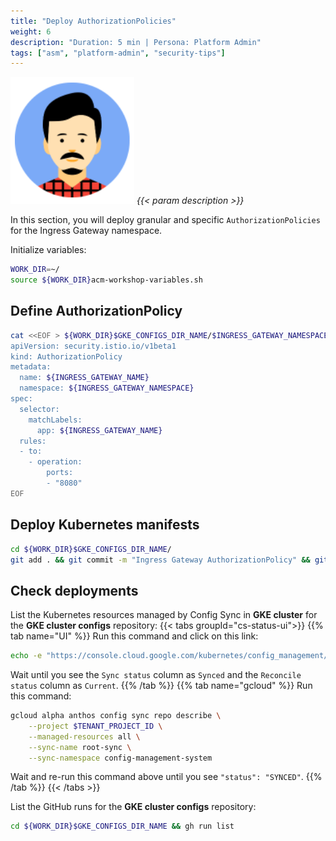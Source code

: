 ```yaml
---
title: "Deploy AuthorizationPolicies"
weight: 6
description: "Duration: 5 min | Persona: Platform Admin"
tags: ["asm", "platform-admin", "security-tips"]
---
```

![Platform Admin](/images/platform-admin.png)
_{{< param description >}}_

In this section, you will deploy granular and specific `AuthorizationPolicies` for the Ingress Gateway namespace.

Initialize variables:
```Bash
WORK_DIR=~/
source ${WORK_DIR}acm-workshop-variables.sh
```

## Define AuthorizationPolicy

```Bash
cat <<EOF > ${WORK_DIR}$GKE_CONFIGS_DIR_NAME/$INGRESS_GATEWAY_NAMESPACE/authorizationpolicy_ingress-gateway.yaml
apiVersion: security.istio.io/v1beta1
kind: AuthorizationPolicy
metadata:
  name: ${INGRESS_GATEWAY_NAME}
  namespace: ${INGRESS_GATEWAY_NAMESPACE}
spec:
  selector:
    matchLabels:
      app: ${INGRESS_GATEWAY_NAME}
  rules:
  - to:
    - operation:
        ports:
        - "8080"
EOF
```

## Deploy Kubernetes manifests

```Bash
cd ${WORK_DIR}$GKE_CONFIGS_DIR_NAME/
git add . && git commit -m "Ingress Gateway AuthorizationPolicy" && git push origin main
```

## Check deployments

List the Kubernetes resources managed by Config Sync in **GKE cluster** for the **GKE cluster configs** repository:
{{< tabs groupId="cs-status-ui">}}
{{% tab name="UI" %}}
Run this command and click on this link:
```Bash
echo -e "https://console.cloud.google.com/kubernetes/config_management/packages?project=${TENANT_PROJECT_ID}"
```
Wait until you see the `Sync status` column as `Synced` and the `Reconcile status` column as `Current`.
{{% /tab %}}
{{% tab name="gcloud" %}}
Run this command:
```Bash
gcloud alpha anthos config sync repo describe \
    --project $TENANT_PROJECT_ID \
    --managed-resources all \
    --sync-name root-sync \
    --sync-namespace config-management-system
```
Wait and re-run this command above until you see `"status": "SYNCED"`.
{{% /tab %}}
{{< /tabs >}}

List the GitHub runs for the **GKE cluster configs** repository:
```Bash
cd ${WORK_DIR}$GKE_CONFIGS_DIR_NAME && gh run list
```